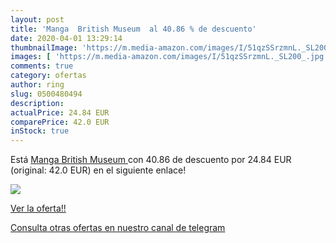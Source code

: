 ```yaml
---
layout: post
title: 'Manga  British Museum  al 40.86 % de descuento'
date: 2020-04-01 13:29:14
thumbnailImage: 'https://m.media-amazon.com/images/I/51qzSSrzmnL._SL200_.jpg'
images: [ 'https://m.media-amazon.com/images/I/51qzSSrzmnL._SL200_.jpg' ]
comments: true
category: ofertas
author: ring
slug: 0500480494
description:
actualPrice: 24.84 EUR
comparePrice: 42.0 EUR
inStock: true
---
```


Está [Manga  British Museum ](https://www.amazon.com/dp/0500480494/?tag=redken08-20) con 40.86 de descuento por 24.84 EUR (original: 42.0 EUR) en el siguiente enlace!

[![](https://m.media-amazon.com/images/I/51qzSSrzmnL._SL200_.jpg)](https://www.amazon.com/dp/0500480494/?tag=redken08-20)

[Ver la oferta!!](https://www.amazon.com/dp/0500480494/?tag=redken08-20)

[Consulta otras ofertas en nuestro canal de telegram](https://t.me/s/ofertas25)
